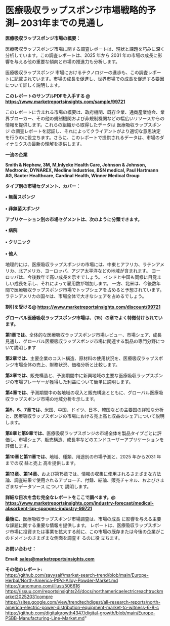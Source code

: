# 医療吸収ラップスポンジ市場戦略的予測– 2031年までの見通し

<strong><b>医療吸収ラップスポンジ市場の概要：</b></strong>

医療吸収ラップスポンジ市場に関する調査レポートは、現状と課題を巧みに深く分析しています。この調査レポートは、2025 年から 2031 年の市場の成長に影響を与える他の重要な傾向と市場の推進力も分析します。

医療吸収ラップスポンジ 市場におけるテクノロジーの進歩も、この調査レポートに記載されています。市場の成長を促進し、世界市場での成長を促進する要因について詳しく説明します。

<strong>このレポートのサンプルPDFを入手する @ <a href=https://www.marketreportsinsights.com/sample/99721>https://www.marketreportsinsights.com/sample/99721</a></strong>

このレポートに含まれる市場の概要は、政府機関、既存企業、通商産業協会、業界ブローカー、その他の規制機関および非規制機関などの幅広いリソースからの情報を提供します。これらの組織から取得したデータは 医療吸収ラップスポンジ の調査レポートを認証し、それによってクライアントがより適切な意思決定を行うのに役立ちます。さらに、このレポートで提供されるデータは、市場のダイナミクスの最新の理解を提供します。

<strong>一流の企業</strong>

<strong><b>Smith & Nephew, 3M, M,lnlycke Health Care, Johnson & Johnson, Medtronic, DYNAREX, Medline Industries, BSN medical, Paul Hartmann AG, Baxter Healthcare, Cardinal Health, Winner Medical Group</b></strong>

<strong><b>タイプ別の市場セグメント、カバー：</b></strong>

<strong>• 無菌スポンジ<br><br>• 非無菌スポンジ</strong>

<strong><b>アプリケーション別の市場セグメントは、次のように分類できます。</b></strong>

<strong>• 病院<br><br>• クリニック<br><br>• 他人</strong>

 地理的には、医療吸収ラップスポンジの市場には、中東とアフリカ、ラテンアメリカ、北アメリカ、ヨーロッパ、アジア太平洋などの地域が含まれます。 ヨーロッパは、今後数年で高い成長を示すでしょう。 インドと中国も同様に目覚ましい成長を示し、それによって雇用数が増加します。 一方、北米は、今後数年間で医療吸収ラップスポンジ市場でトップシェアを占めると予想されています。 ラテンアメリカの国々は、市場全体で大きなシェアを占めるでしょう。

<strong>割引を受ける@ <a href=https://www.marketreportsinsights.com/discount/99721>https://www.marketreportsinsights.com/discount/99721</a></strong>

<strong><b>グローバル医療吸収ラップスポンジ市場は、（15）の章でよく特徴付けられています。</b></strong>

<strong><b>第</b></strong><strong><b>1章では、</b></strong>全体的な医療吸収ラップスポンジ市場レビュー、市場シェア、成長見通し、グローバル医療吸収ラップスポンジ市場に関連する製品の専門分野について説明します

<strong><b>第2章では、</b></strong>主要企業のコスト構造、原材料の使用状況を、医療吸収ラップスポンジ市場全体の売上、財務状況、価格分析と比較します。

<strong><b>第3章では、</b></strong>販売構造と、予測期間中に新興地域の主要な医療吸収ラップスポンジの市場プレーヤーが獲得した利益について簡単に説明します。

<strong><b>第4章では、</b></strong>予測期間中の各地域の収入と販売構造とともに、グローバル医療吸収ラップスポンジ市場の地域分析を示します。

<strong><b>第5、6、7章では、</b></strong>米国、中国、ドイツ、日本、韓国などの主要国の詳細な分析と、医療吸収ラップスポンジの市場における売上高と収益のシェアについて説明します。

<strong><b>第8章と第9章では、</b></strong>医療吸収ラップスポンジの市場全体を製品タイプごとに評価し、市場シェア、販売構造、成長率などのエンドユーザーアプリケーションを評価します。

<strong><b>第10章と第11章では、</b></strong>地域、種類、用途別の市場予測と、2025 年から2031 年までの収 益と売上 高を提供します。

<strong><b>第13章、第14章、</b></strong>および第15章では、情報の収集に使用されるさまざまな方法論、調査結果で使用されるアプローチ、付録、結論、販売チャネル、およびさまざまなデータソース について 説明します。

<strong>詳細な目次を含む完全なレポートをここで調べます。@ <a href=https://www.marketreportsinsights.com/industry-forecast/medical-absorbent-lap-sponges-industry-99721>https://www.marketreportsinsights.com/industry-forecast/medical-absorbent-lap-sponges-industry-99721</a></strong>

<strong><b>最後に、</b></strong>医療吸収ラップスポンジ市場調査は、市場の成長 に影響を</a>与える主要な課題に関する重要な情報を提供します。 レポートは、医療吸収ラップスポンジ市場に投資または事業を拡大する前に、この市場の既存または今後の企業がこのドメインのさまざまな側面を調査す るのに役 立ちます。

<strong><b>お問い合わせ：</b></strong>

<strong>Email: </strong><a href=mailto:sales@marketreportsinsights.com><strong>sales@marketreportsinsights.com</strong></a>

<strong>その他のレポート:</strong>
<br>
<a href=https://github.com/sayysaif/market-search-trend/blob/main/Europe-Herbal/North-America-PtPd-Alloy-Powder-Market.md>https://github.com/sayysaif/market-search-trend/blob/main/Europe-Herbal/North-America-PtPd-Alloy-Powder-Market.md</a>
<br>
<a href=https://tanomuno.com/illust/506616>https://tanomuno.com/illust/506616</a>
<br>
<a href=https://issuu.com/reportsinsights24/docs/northamericaelectricreachtruckmarket20252031compre>https://issuu.com/reportsinsights24/docs/northamericaelectricreachtruckmarket20252031compre</a>
<br>
<a href=https://sites.google.com/view/trendtechdigest/all-research-reports/north-america-electric-power-distribution-equipment-market-to-witness-6-8-c>https://sites.google.com/view/trendtechdigest/all-research-reports/north-america-electric-power-distribution-equipment-market-to-witness-6-8-c</a>
<br>
<a href=https://github.com/digitalgrowth4347/digital-growth/blob/main/Europe-PSBB-Manufacturing-Line-Market.md>https://github.com/digitalgrowth4347/digital-growth/blob/main/Europe-PSBB-Manufacturing-Line-Market.md</a>"
